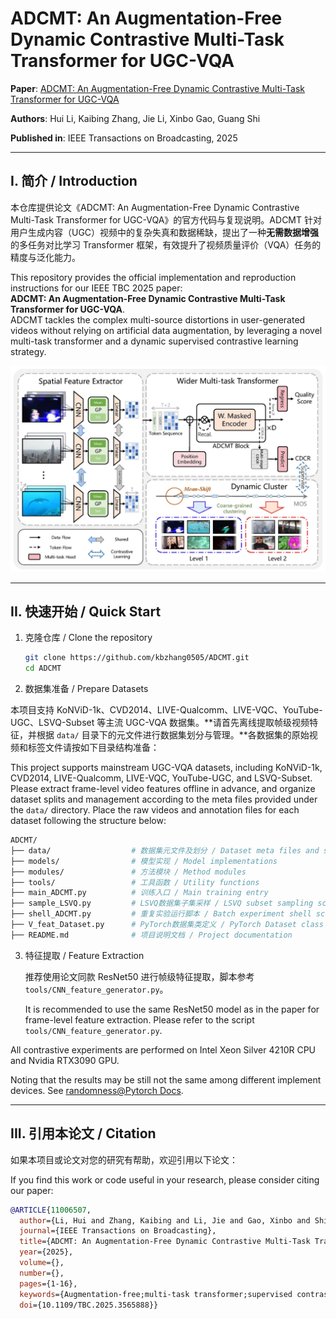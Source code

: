 # ADCMT: An Augmentation-Free Dynamic Contrastive Multi-Task Transformer for UGC-VQA

**Paper**: [ADCMT: An Augmentation-Free Dynamic Contrastive Multi-Task Transformer for UGC-VQA](https://ieeexplore.ieee.org/document/11006507)

**Authors**: Hui Li, Kaibing Zhang, Jie Li, Xinbo Gao, Guang Shi 

**Published in**: IEEE Transactions on Broadcasting, 2025  

---

## I. 简介 / Introduction

本仓库提供论文《ADCMT: An Augmentation-Free Dynamic Contrastive Multi-Task Transformer for UGC-VQA》的官方代码与复现说明。ADCMT 针对用户生成内容（UGC）视频中的复杂失真和数据稀缺，提出了一种**无需数据增强**的多任务对比学习 Transformer 框架，有效提升了视频质量评价（VQA）任务的精度与泛化能力。

This repository provides the official implementation and reproduction instructions for our IEEE TBC 2025 paper:  
**ADCMT: An Augmentation-Free Dynamic Contrastive Multi-Task Transformer for UGC-VQA**.  
ADCMT tackles the complex multi-source distortions in user-generated videos without relying on artificial data augmentation, by leveraging a novel multi-task transformer and a dynamic supervised contrastive learning strategy.

![Overall model architecture of ADCMT.](ims/overview.jpg)

---

## II. 快速开始 / Quick Start

1. 克隆仓库 / Clone the repository

   ```bash
   git clone https://github.com/kbzhang0505/ADCMT.git
   cd ADCMT
   ```

2. 数据集准备 / Prepare Datasets

本项目支持 KoNViD-1k、CVD2014、LIVE-Qualcomm、LIVE-VQC、YouTube-UGC、LSVQ-Subset 等主流 UGC-VQA 数据集。**请首先离线提取帧级视频特征，并根据 `data/` 目录下的元文件进行数据集划分与管理。**各数据集的原始视频和标签文件请按如下目录结构准备：

This project supports mainstream UGC-VQA datasets, including KoNViD-1k, CVD2014, LIVE-Qualcomm, LIVE-VQC, YouTube-UGC, and LSVQ-Subset. Please extract frame-level video features offline in advance, and organize dataset splits and management according to the meta files provided under the `data/` directory. Place the raw videos and annotation files for each dataset following the structure below:

   ```bash
   ADCMT/
   ├── data/                  # 数据集元文件及划分 / Dataset meta files and splits
   ├── models/                # 模型实现 / Model implementations
   ├── modules/               # 方法模块 / Method modules
   ├── tools/                 # 工具函数 / Utility functions
   ├── main_ADCMT.py          # 训练入口 / Main training entry
   ├── sample_LSVQ.py         # LSVQ数据集子集采样 / LSVQ subset sampling script
   ├── shell_ADCMT.py         # 重复实验运行脚本 / Batch experiment shell script
   ├── V_feat_Dataset.py      # PyTorch数据集类定义 / PyTorch Dataset class definition
   ├── README.md              # 项目说明文档 / Project documentation
   ```

3. 特征提取 / Feature Extraction

   推荐使用论文同款 ResNet50 进行帧级特征提取，脚本参考 `tools/CNN_feature_generator.py`。

   It is recommended to use the same ResNet50 model as in the paper for frame-level feature extraction. Please refer to the script `tools/CNN_feature_generator.py`.

All contrastive experiments are performed on Intel Xeon Silver 4210R CPU and Nvidia RTX3090 GPU.

Noting that the results may be still not the same among different implement devices. See [randomness@Pytorch Docs](https://pytorch.org/docs/stable/notes/randomness.html).

---

## III. 引用本论文 / Citation

如果本项目或论文对您的研究有帮助，欢迎引用以下论文：

If you find this work or code useful in your research, please consider citing our paper:

```bibtex
@ARTICLE{11006507,
  author={Li, Hui and Zhang, Kaibing and Li, Jie and Gao, Xinbo and Shi, Guang},
  journal={IEEE Transactions on Broadcasting}, 
  title={ADCMT: An Augmentation-Free Dynamic Contrastive Multi-Task Transformer for UGC-VQA}, 
  year={2025},
  volume={},
  number={},
  pages={1-16},
  keywords={Augmentation-free;multi-task transformer;supervised contrastive learning;user generated content;video quality assessment},
  doi={10.1109/TBC.2025.3565888}}
```


